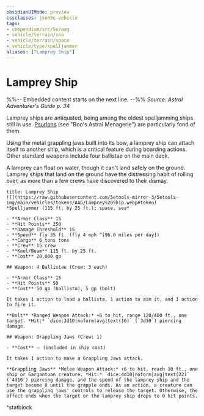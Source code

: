 ```yaml
---
obsidianUIMode: preview
cssclasses: json5e-vehicle
tags:
- compendium/src/5e/aag
- vehicle/terrain/sea
- vehicle/terrain/space
- vehicle/type/spelljammer
aliases: ["Lamprey Ship"]
---
```

# Lamprey Ship
%%-- Embedded content starts on the next line. --%%
*Source: Astral Adventurer's Guide p. 34*  

Lamprey ships are antiquated, being among the oldest spelljamming ships still in use. [Psurlons](2-Mechanics/CLI/bestiary/aberration/psurlon-bam.md) (see "Boo's Astral Menagerie") are particularly fond of them.

Using the metal grappling jaws built into its bow, a lamprey ship can attach itself to another ship, which is a critical feature during boarding actions. Other standard weapons include four ballistae on the main deck.

A lamprey can float on water, though it can't land safely on the ground. Lamprey ships that land on the ground have the distressing habit of rolling over, as more than a few crews have discovered to their dismay.

```ad-statblock
title: Lamprey Ship
![](https://raw.githubusercontent.com/5etools-mirror-3/5etools-img/main/vehicles/tokens/AAG/Lamprey%20Ship.webp#token)
*Spelljammer (115 ft. by 25 ft.); space, sea*

- **Armor Class** 15
- **Hit Points** 250
- **Damage Threshold** 15
- **Speed** fly 35 ft. (fly 4 mph ^[96.0 miles per day])
- **Cargo** 6 tons tons
- **Crew** 15 crew
- **Keel/Beam** 115 ft. by 25 ft.
- **Cost** 20,000 gp

## Weapon: 4 Ballistae (Crew: 3 each)

- **Armor Class** 15
- **Hit Points** 50
- **Cost** 50 gp (ballista), 5 gp (bolt)

It takes 1 action to load a ballista, 1 action to aim it, and 1 action to fire it.

**Bolt** *Ranged Weapon Attack:* +6 to hit, range 120/480 ft., one target. *Hit:* `dice:3d10|noform|avg|text(16)` (`3d10`) piercing damage.

## Weapon: Grappling Jaws (Crew: 1)

- **Cost** ⏤ (included in ship cost)

It takes 1 action to make a Grappling Jaws attack.

**Grappling Jaws** *Melee Weapon Attack:* +6 to hit, reach 10 ft., one ship or Gargantuan creature. *Hit:* `dice:4d10|noform|avg|text(22)` (`4d10`) piercing damage, and the speed of the lamprey ship and the target become 0 until the grapple ends. As an action, a creature can use the grappling jaws' controls to release the target. Otherwise, the effect ends when the target or the lamprey ship drops to 0 hit points.
```
^statblock